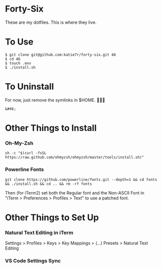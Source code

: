 # Forty-Six

These are my dotfiles. This is where they live.

# To Use

    $ git clone git@github.com:katie7r/forty-six.git 46
    $ cd 46
    $ touch .env
    $ ./install.sh

# To Uninstall

For now, just remove the symlinks in $HOME. 🤷🏻‍♀️

`&#46;`

# Other Things to Install

### Oh-My-Zsh
```sh -c "$(curl -fsSL https://raw.github.com/ohmyzsh/ohmyzsh/master/tools/install.sh)"```

### Powerline Fonts
```
git clone https://github.com/powerline/fonts.git --depth=1 && cd fonts && ./install.sh && cd .. && rm -rf fonts
```
Then (for iTerm2) set both the Regular font and the Non-ASCII Font in "iTerm > Preferences > Profiles > Text" to use a patched font.

# Other Things to Set Up

### Natural Text Editing in iTerm

Settings > Profiles > Keys > Key Mappings > (...) Presets > Natural Text Editing

### VS Code Settings Sync
